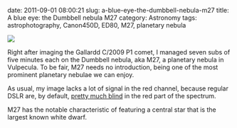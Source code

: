 date: 2011-09-01 08:00:21
slug: a-blue-eye-the-dumbbell-nebula-m27
title: A blue eye: the Dumbbell nebula M27
category: Astronomy
tags: astrophotography, Canon450D, ED80, M27, planetary nebula

[![][1]][1]

Right after imaging the Gallardd C/2009 P1 comet, I managed seven subs of five
minutes each on the Dumbbell nebula, aka M27, a planetary nebula in Vulpecula.
To be fair, M27 needs no introduction, being one of the most prominent
planetary nebulae we can enjoy.

As usual, my image lacks a lot of signal in the red channel, because regular
DSLR are, by default, [pretty much blind](/410/) in the red part of the
spectrum.

M27 has the notable characteristic of featuring a central star that is the
largest known white dwarf.

[1]: |filename|/images/2011_m27.jpg
